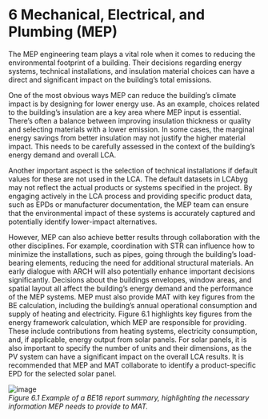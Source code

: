 # 6 Mechanical, Electrical, and Plumbing (MEP)
The MEP engineering team plays a vital role when it comes to reducing the environmental footprint of a building. Their decisions regarding energy systems, technical installations, and insulation material choices can have a direct and significant impact on the building’s total emissions.

One of the most obvious ways MEP can reduce the building’s climate impact is by designing for lower energy use. As an example, choices related to the building’s insulation are a key area where MEP input is essential. There’s often a balance between improving insulation thickness or quality and selecting materials with a lower emission. In some cases, the marginal energy savings from better insulation may not justify the higher material impact. This needs to be carefully assessed in the context of the building’s energy demand and overall LCA.

Another important aspect is the selection of technical installations if default values for these are not used in the LCA. The default datasets in LCAbyg may not reflect the actual products or systems specified in the project. By engaging actively in the LCA process and providing specific product data, such as EPDs or manufacturer documentation, the MEP team can ensure that the environmental impact of these systems is accurately captured and potentially identify lower-impact alternatives.

However, MEP can also achieve better results through collaboration with the other disciplines. For example, coordination with STR can influence how to minimize the installations, such as pipes, going through the building’s load-bearing elements, reducing the need for additional structural materials. An early dialogue with ARCH will also potentially enhance important decisions significantly. Decisions about the buildings envelopes, window areas, and spatial layout all affect the building’s energy demand and the performance of the MEP systems. MEP must also provide MAT with key figures from the BE calculation, including the building’s annual operational consumption and supply of heating and electricity. Figure 6.1 highlights key figures from the energy framework calculation, which MEP are responsible for providing. These include contributions from heating systems, electricity consumption, and, if applicable, energy output from solar panels. For solar panels, it is also important to specify the number of units and their dimensions, as the PV system can have a significant impact on the overall LCA results. It is recommended that MEP and MAT collaborate to identify a product-specific EPD for the selected solar panel.

![image](https://github.com/user-attachments/assets/fda17a17-10ce-4cf7-8b99-47d2c061a592)  
*Figure 6.1 Example of a BE18 report summary, highlighting the necessary information MEP needs to provide to MAT.*





